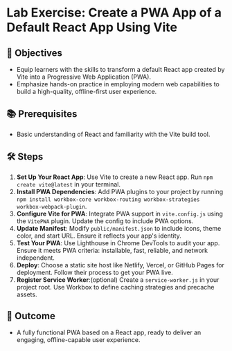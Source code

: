 # Lab Exercise: Create a PWA App of a Default React App Using Vite

## 🎯 Objectives

- Equip learners with the skills to transform a default React app created by Vite into a Progressive Web Application (PWA).
- Emphasize hands-on practice in employing modern web capabilities to build a high-quality, offline-first user experience.

## 📚 Prerequisites

- Basic understanding of React and familiarity with the Vite build tool.

## 🛠 Steps

1. **Set Up Your React App**: Use Vite to create a new React app. Run `npm create vite@latest` in your terminal.
2. **Install PWA Dependencies**: Add PWA plugins to your project by running `npm install workbox-core workbox-routing workbox-strategies workbox-webpack-plugin`.
3. **Configure Vite for PWA**: Integrate PWA support in `vite.config.js` using the `VitePWA` plugin. Update the config to include PWA options.
4. **Update Manifest**: Modify `public/manifest.json` to include icons, theme color, and start URL. Ensure it reflects your app's identity.
5. **Test Your PWA**: Use Lighthouse in Chrome DevTools to audit your app. Ensure it meets PWA criteria: installable, fast, reliable, and network independent.
6. **Deploy**: Choose a static site host like Netlify, Vercel, or GitHub Pages for deployment. Follow their process to get your PWA live.
7. **Register Service Worker**:(optional) Create a `service-worker.js` in your project root. Use Workbox to define caching strategies and precache assets.

## 🎉 Outcome

- A fully functional PWA based on a React app, ready to deliver an engaging, offline-capable user experience.
